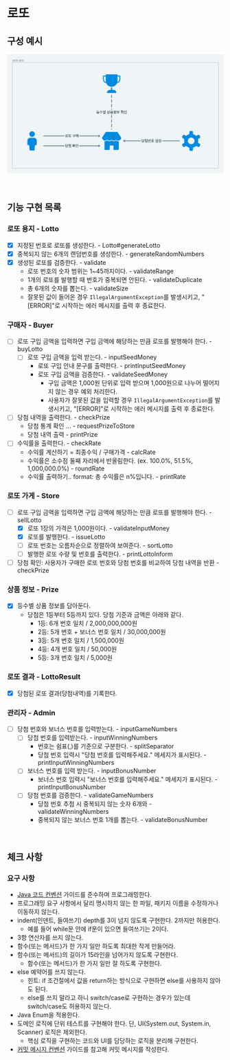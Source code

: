 # 로또
## 구성 예시
![img.png](img.png)

<br/>

## 기능 구현 목록
### 로또 용지 - Lotto
- [x] 지정된 번호로 로또를 생성한다. - Lotto#generateLotto
- [x] 중복되지 않는 6개의 랜덤번호를 생성한다. - generateRandomNumbers
- [x] 생성된 로또를 검증한다. - validate
  - 로또 번호의 숫자 범위는 1~45까지이다. - validateRange
  - 1개의 로또를 발행할 때 번호가 중복되면 안된다. - validateDuplicate
  - 총 6개의 숫자를 뽑는다. - validateSize
  - 잘못된 값이 들어온 경우 `IllegalArgumentException`를 발생시키고, "[ERROR]"로 시작하는 에러 메시지를 출력 후 종료한다. 
### 구매자 - Buyer
- [ ] 로또 구입 금액을 입력하면 구입 금액에 해당하는 만큼 로또를 발행해야 한다. - buyLotto
  - [ ] 로또 구입 금액을 입력 받는다. - inputSeedMoney
    - 로또 구입 안내 문구를 출력한다. - printInputSeedMoney
    - 로또 구입 금액을 검증한다. - validateSeedMoney
      - 구입 금액은 1,000원 단위로 입력 받으며 1,000원으로 나누어 떨어지지 않는 경우 예외 처리한다.
      - 사용자가 잘못된 값을 입력할 경우 `IllegalArgumentException`를 발생시키고, "[ERROR]"로 시작하는 에러 메시지를 출력 후 종료한다.
- [ ] 당첨 내역을 출력한다. - checkPrize
  - 당첨 통계 확인 ... - requestPrizeToStore
  - 당첨 내역 출력 - printPrize
- [ ] 수익률을 출력한다. - checkRate
  - 수익률 계산하기 = 최종수익 / 구매가격 - calcRate
  - 수익률은 소수점 둘째 자리에서 반올림한다. (ex. 100.0%, 51.5%, 1,000,000.0%) - roundRate
  - 수익률 출력하기.. format: 총 수익률은 n%입니다. - printRate
### 로또 가게 - Store
- [ ] 로또 구입 금액을 입력하면 구입 금액에 해당하는 만큼 로또를 발행해야 한다. - sellLotto
  - [x] 로또 1장의 가격은 1,000원이다. - validateInputMoney
  - [x] 로또를 발행한다. - issueLotto
  - [ ] 로또 번호는 오름차순으로 정렬하여 보여준다. - sortLotto
  - [ ] 발행한 로또 수량 및 번호를 출력한다. - printLottoInform
- [ ] 당첨 확인: 사용자가 구매한 로또 번호와 당첨 번호를 비교하여 당첨 내역을 반환 - checkPrize
### 상품 정보 - Prize
- [x] 등수별 상품 정보를 담아둔다. 
  - 당첨은 1등부터 5등까지 있다. 당첨 기준과 금액은 아래와 같다.
      - 1등: 6개 번호 일치 / 2,000,000,000원
      - 2등: 5개 번호 + 보너스 번호 일치 / 30,000,000원
      - 3등: 5개 번호 일치 / 1,500,000원
      - 4등: 4개 번호 일치 / 50,000원
      - 5등: 3개 번호 일치 / 5,000원
### 로또 결과 - LottoResult
- [x] 당첨된 로또 결과(당첨내역)를 기록한다.
### 관리자 - Admin
- [ ] 당첨 번호와 보너스 번호를 입력받는다. - inputGameNumbers
  - [ ] 당첨 번호를 입력받는다. - inputWinningNumbers
    - 번호는 쉼표(,)를 기준으로 구분한다. - splitSeparator
    - 당첨 번호 입력시 "당첨 번호를 입력해주세요." 메세지가 표시된다. - printInputWinningNumbers
  - [ ] 보너스 번호를 입력 받는다. - inputBonusNumber
      - 보너스 번호 입력시 "보너스 번호를 입력해주세요." 메세지가 표시된다. - printInputBonusNumber
  - [ ] 당첨 번호를 검증한다. - validateGameNumbers
    - 당첨 번호 추첨 시 중복되지 않는 숫자 6개와 - validateWinningNumbers
    - 중복되지 않는 보너스 번호 1개를 뽑는다. - validateBonusNumber

<br/>

## 체크 사항
### 요구 사항
- [Java 코드 컨벤션](https://github.com/woowacourse/woowacourse-docs/tree/master/styleguide/java) 가이드를 준수하며 프로그래밍한다.
- 프로그래밍 요구 사항에서 달리 명시하지 않는 한 파일, 패키지 이름을 수정하거나 이동하지 않는다.
- indent(인덴트, 들여쓰기) depth를 3이 넘지 않도록 구현한다. 2까지만 허용한다.
    - 예를 들어 while문 안에 if문이 있으면 들여쓰기는 2이다.
- 3항 연산자를 쓰지 않는다.
- 함수(또는 메서드)가 한 가지 일만 하도록 최대한 작게 만들어라.
- 함수(또는 메서드)의 길이가 15라인을 넘어가지 않도록 구현한다.
    - 함수(또는 메서드)가 한 가지 일만 잘 하도록 구현한다.
- else 예약어를 쓰지 않는다.
    - 힌트: if 조건절에서 값을 return하는 방식으로 구현하면 else를 사용하지 않아도 된다.
    - else를 쓰지 말라고 하니 switch/case로 구현하는 경우가 있는데 switch/case도 허용하지 않는다.
- Java Enum을 적용한다.
- 도메인 로직에 단위 테스트를 구현해야 한다. 단, UI(System.out, System.in, Scanner) 로직은 제외한다.
    - 핵심 로직을 구현하는 코드와 UI를 담당하는 로직을 분리해 구현한다.
- [커밋 메시지 컨벤션](https://gist.github.com/stephenparish/9941e89d80e2bc58a153) 가이드를 참고해 커밋 메시지를 작성한다.

